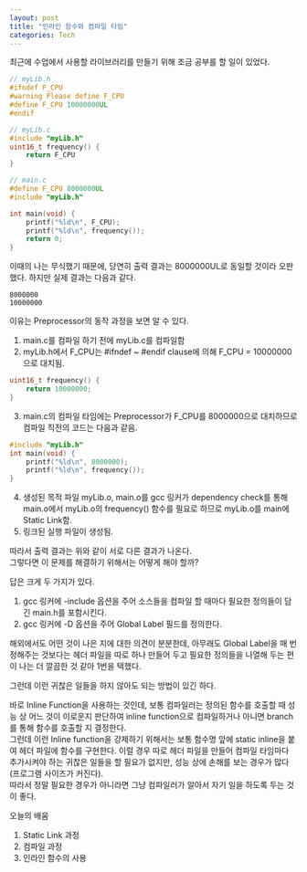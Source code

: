 ```yaml
---
layout: post
title: "인라인 함수와 컴파일 타임"
categories: Tech
---
```


최근에 수업에서 사용할 라이브러리를 만들기 위해 조금 공부를 할 일이 있었다.  
<!--excerpt-->

```c
// myLib.h
#ifndef F_CPU
#warning Please define F_CPU
#define F_CPU 10000000UL
#endif

// myLib.c
#include "myLib.h"
uint16_t frequency() {
    return F_CPU
}
```

```c
// main.c
#define F_CPU 8000000UL
#include "myLib.h"

int main(void) {
    printf("%ld\n", F_CPU);
    printf("%ld\n", frequency());
    return 0;
}
```

이때의 나는 무식했기 때문에, 당연히 출력 결과는 8000000UL로 동일할 것이라 오판했다.
하지만 실제 결과는 다음과 같다.

```text
8000000
10000000
```

이유는 Preprocessor의 동작 과정을 보면 알 수 있다.

1. main.c를 컴파일 하기 전에 myLib.c를 컴파일함
2. myLib.h에서 F_CPU는 #ifndef ~ #endif clause에 의해 F_CPU = 10000000으로 대치됨.

```c
uint16_t frequency() {
    return 10000000;
}
```

3. main.c의 컴파일 타임에는 Preprocessor가 F_CPU를 8000000으로 대치하므로 컴파일 직전의 코드는 다음과 같음.

```c
#include "myLib.h"
int main(void) {
    printf("%ld\n", 8000000);
    printf("%ld\n", frequency());
}
```

4. 생성된 목적 파일 myLib.o, main.o를 gcc 링커가 dependency check를 통해 main.o에서 myLib.o의 frequency() 함수를 필요로 하므로 myLib.o를 main에 Static Link함.
5. 링크된 실행 파일이 생성됨.

따라서 출력 결과는 위와 같이 서로 다른 결과가 나온다.  
그렇다면 이 문제를 해결하기 위해서는 어떻게 해야 할까?  

답은 크게 두 가지가 있다.

1. gcc 링커에 -include 옵션을 주어 소스들을 컴파일 할 때마다 필요한 정의들이 담긴 main.h를 포함시킨다.
2. gcc 링커에 -D 옵션을 주어 Global Label 필드를 정의한다.

해외에서도 어떤 것이 나은 지에 대한 의견이 분분한데, 아무래도 Global Label을 매 번 정해주는 것보다는 헤더 파일을 따로 하나 만들어 두고 필요한 정의들을 나열해 두는 편이 나는 더 깔끔한 것 같아 1번을 택했다.

그런데 이런 귀찮은 일들을 하지 않아도 되는 방법이 있긴 하다.

바로 Inline Function을 사용하는 것인데, 보통 컴파일러는 정의된 함수를 호출할 때 성능 상 어느 것이 이로운지 판단하여 inline function으로 컴파일하거나 아니면 branch를 통해 함수를 호출할 지 결정한다.  
그런데 이런 Inline function을 강제하기 위해서는 보통 함수명 앞에 static inline을 붙여 헤더 파일에 함수를 구현한다.
이럴 경우 따로 헤더 파일을 만들어 컴파일 타임마다 추가시켜야 하는 귀찮은 일들을 할 필요가 없지만, 성능 상에 손해를 보는 경우가 많다(프로그램 사이즈가 커진다).  
따라서 정말 필요한 경우가 아니라면 그냥 컴파일러가 알아서 자기 일을 하도록 두는 것이 좋다.

오늘의 배움
1. Static Link 과정
2. 컴파일 과정
3. 인라인 함수의 사용